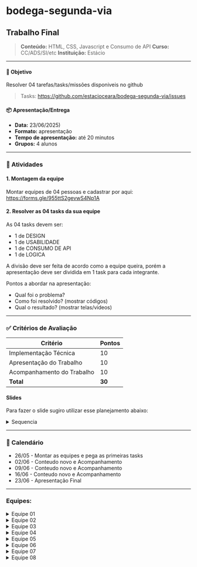# bodega-segunda-via

## Trabalho Final
> **Conteúdo:** HTML, CSS, Javascript e Consumo de API
> **Curso:** CC/ADS/SI/etc
> **Instituição:** Estácio 

---
#### 🎯 Objetivo
Resolver 04 tarefas/tasks/missões disponiveis no github

> Tasks: https://github.com/estacioceara/bodega-segunda-via/issues

#### 📦 Apresentação/Entrega

- **Data:** 23/06/2025)
- **Formato:** apresentação
- **Tempo de apresentação:** até 20 minutos
- **Grupos:** 4 alunos

---

### 📌 Atividades

#### 1. Montagem da equipe
Montar equipes de 04 pessoas e cadastrar por aqui:
https://forms.gle/955ttS2gevwS4Np1A

#### 2. Resolver as 04 tasks da sua equipe
As 04 tasks devem ser:
- 1 de DESIGN
- 1 de USABILIDADE
- 1 de CONSUMO DE API
- 1 de LOGICA

A divisão deve ser feita de acordo como a equipe queira, porém a apresentação deve ser dividida em 1 task para cada integrante.

Pontos a abordar na apresentação:
- Qual foi o problema?
- Como foi resolvido? (mostrar códigos)
- Qual o resultado? (mostrar telas/videos)

---

### ✅ Critérios de Avaliação

| Critério                   | Pontos |
| -------------------------- | ------ |
| Implementação Técnica      | 10     |
| Apresentação do Trabalho   | 10     |
| Acompanhamento do Trabalho | 10     |
| **Total**                  | **30** |

#### Slides

Para fazer o slide sugiro utilizar esse planejamento abaixo:

<details>
<summary>Sequencia</summary>
1. apresentar a equipe (nome e matricula)
     
2. apresentacao das tarefas (titulos)

3. contextualizar o problema (task 1)

4. detalhar a solucao (mostra codigo) (task 1)

5. resultado (task 1)

6. duvidas (opcional) (task 1)

7,8 e 9 (outra task)
</details>


---


### 📅 Calendário

- 26/05 - Montar as equipes e pega as primeiras tasks
- 02/06 - Conteudo novo e Acompanhamento
- 09/06 - Conteudo novo e Acompanhamento
- 16/06 - Conteudo novo e Acompanhamento
- 23/06 - Apresentação Final


---

### Equipes:

<details>
<summary>Equipe 01</summary>
<ul>
<li>Maria Beatriz</li>
<li>Francisco Lucas</li>
<li>Gloria Raissa</li>
<li>Matheus Henrique</li>
</ul>
</details>

<details>
<summary>Equipe 02</summary>
<ul>
<li>Icaro Rebouças</li>
</ul>
</details>

<details>
<summary>Equipe 03</summary>
<ul>
<li>Railson Gomes</li>
<li>Ruan Gomes</li>
<li>Isaac Gomes</li>
<li>Luiz Moises</li>
</ul>
</details>

<details>
<summary>Equipe 04</summary>
<ul>
<li>Emerson Sergio</li>
<li>Caio Uchoa</li>
<li>João Lucas</li>
<li> Wilson Carlos </li>
</ul>
</details>

<details>
<summary>Equipe 05</summary>
<ul>
<li>Ernando Tomé</li>
<li>Douglas Guimaraes</li>
<li>Italo Mateus</li>
<li>Yago Pereira</li>
</ul>
</details>

<details>
<summary>Equipe 06</summary>
<ul>
<li>Maria Camila</li>
<li>Maria Eduarda</li>
<li>Geilson Sousa</li>
<li>William da Silva</li>
</ul>
</details>

<details>
<summary>Equipe 07</summary>
<ul>
<li>Osvaldo Cruz</li>
<li>Gabriel Silva</li>
<li>Emanuela Fernandes</li>
<li>Felipe Neri</li>
</ul>
</details>

<details>
<summary>Equipe 08</summary>
<ul>
<li>Weverson Lima Gomes</li>
<li>Italo Medeiros</li>
<li>Elvis Araujo Martins</li>
<li> Gilvan Alves</li>
<li>João Paulo</li>
</ul>
</details>
